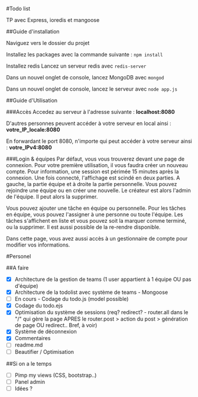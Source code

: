 #Todo list

TP avec Express, ioredis et mangoose

##Guide d'installation

Naviguez vers le dossier du projet

Installez les packages avec la commande suivante :
`npm install`

Installez redis
Lancez un serveur redis avec
`redis-server`

Dans un nouvel onglet de console, lancez MongoDB avec
`mongod`

Dans un nouvel onglet de console, lancez le serveur avec
`node app.js`

##Guide d'Utilisation

###Accès
Accedez au serveur à l'adresse suivante :
**localhost:8080**

D'autres personnes peuvent accéder à votre serveur en local ainsi :
**votre_IP_locale:8080**

En forwardant le port 8080, n'importe qui peut accéder à votre serveur ainsi :
**votre_IPv4:8080**

###Login & équipes
Par défaut, vous vous trouverez devant une page de connexion. Pour votre première utilisation, il vous faudra créer un nouveau compte. Pour information, une session est périmée 15 minutes après la connexion.
Une fois connecté, l'affichage est scindé en deux parties. A gauche, la partie équipe et à droite la partie personnelle.
Vous pouvez rejoindre une équipe ou en créer une nouvelle. Le créateur est alors l'admin de l'équipe. Il peut alors la supprimer.

Vous pouvez ajouter une tâche en équipe ou personnelle. Pour les tâches en équipe, vous pouvez l'assigner à une personne ou toute l'équipe. Les tâches s'affichent en liste et vous pouvez soit la marquer comme terminé, ou la supprimer.
Il est aussi possible de la re-rendre disponible.

Dans cette page, vous avez aussi accès à un gestionnaire de compte pour modifier vos informations.

#Personel

##A faire

- [x] Architecture de la gestion de teams (1 user appartient à 1 équipe OU pas d'équipe)
- [x] Architecture de la todolist avec système de teams - Mongoose
- [ ] En cours - Codage du todo.js (model possible)
- [x] Codage du todo.ejs
- [x] Optimisation du système de sessions (req? redirect? - router.all dans le "/" qui gère la page APRES le router.post > action du post > génération de page OU redirect.. Bref, à voir)
- [x] Système de déconnexion
- [x] Commentaires
- [ ] readme.md
- [ ] Beautifier / Optimisation

##Si on a le temps

- [ ] Pimp my views (CSS, bootstrap..)
- [ ] Panel admin
- [ ] Idées ?
